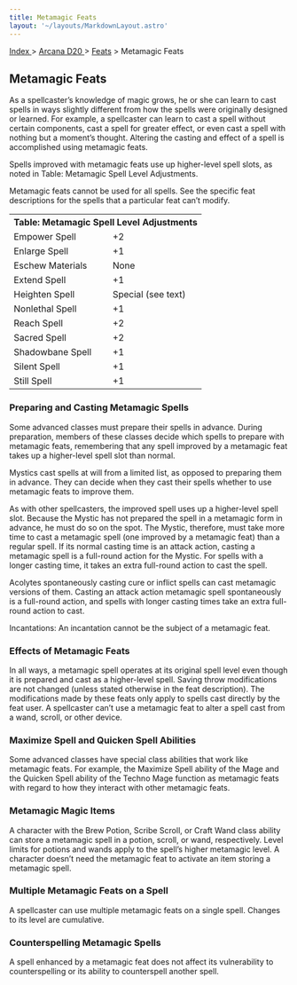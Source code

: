 ```yaml
---
title: Metamagic Feats
layout: '~/layouts/MarkdownLayout.astro'
---
```


[ Index ](/) > [ Arcana D20 ](/arcana.d20.srd) > [Feats](/arcana.d20.srd/feats) > Metamagic Feats

## Metamagic Feats

As a spellcaster’s knowledge of magic grows, he or she can learn to cast
spells in ways slightly different from how the spells were originally designed
or learned. For example, a spellcaster can learn to cast a spell without
certain components, cast a spell for greater effect, or even cast a spell with
nothing but a moment’s thought. Altering the casting and effect of a spell is
accomplished using metamagic feats.

Spells improved with metamagic feats use up higher-level spell slots, as noted
in Table: Metamagic Spell Level Adjustments.

Metamagic feats cannot be used for all spells. See the specific feat
descriptions for the spells that a particular feat can’t modify.


<table> <tr><th colspan="2">Table: Metamagic Spell Level Adjustments</th></tr> <tr><td>Empower Spell</td><td>+2</td></tr> <tr class="shaded"><td>Enlarge Spell</td><td>+1</td></tr> <tr><td>Eschew Materials</td><td>None</td></tr> <tr class="shaded"><td>Extend Spell</td><td>+1</td></tr> <tr><td>Heighten Spell</td><td>Special (see text)</td></tr> <tr class="shaded"><td>Nonlethal Spell</td><td>+1</td></tr> <tr><td>Reach Spell</td><td>+2</td></tr> <tr class="shaded"><td>Sacred Spell</td><td>+2</td></tr> <tr><td>Shadowbane Spell</td><td>+1</td></tr> <tr class="shaded"><td>Silent Spell</td><td>+1</td></tr> <tr><td>Still Spell</td><td>+1</td></tr> </table>



### Preparing and Casting Metamagic Spells

Some advanced classes must prepare their spells in advance. During
preparation, members of these classes decide which spells to prepare with
metamagic feats, remembering that any spell improved by a metamagic feat takes
up a higher-level spell slot than normal.

Mystics cast spells at will from a limited list, as opposed to preparing them
in advance. They can decide when they cast their spells whether to use
metamagic feats to improve them.

As with other spellcasters, the improved spell uses up a higher-level spell
slot. Because the Mystic has not prepared the spell in a metamagic form in
advance, he must do so on the spot. The Mystic, therefore, must take more time
to cast a metamagic spell (one improved by a metamagic feat) than a regular
spell. If its normal casting time is an attack action, casting a metamagic
spell is a full-round action for the Mystic. For spells with a longer casting
time, it takes an extra full-round action to cast the spell.

Acolytes spontaneously casting cure or inflict spells can cast metamagic
versions of them. Casting an attack action metamagic spell spontaneously is a
full-round action, and spells with longer casting times take an extra full-
round action to cast.

Incantations: An incantation cannot be the subject of a metamagic feat.

### Effects of Metamagic Feats

In all ways, a metamagic spell operates at its original spell level even
though it is prepared and cast as a higher-level spell. Saving throw
modifications are not changed (unless stated otherwise in the feat
description). The modifications made by these feats only apply to spells cast
directly by the feat user. A spellcaster can’t use a metamagic feat to alter a
spell cast from a wand, scroll, or other device.

### Maximize Spell and Quicken Spell Abilities

Some advanced classes have special class abilities that work like metamagic
feats. For example, the Maximize Spell ability of the Mage and the Quicken
Spell ability of the Techno Mage function as metamagic feats with regard to
how they interact with other metamagic feats.

### Metamagic Magic Items

A character with the Brew Potion, Scribe Scroll, or Craft Wand class ability
can store a metamagic spell in a potion, scroll, or wand, respectively. Level
limits for potions and wands apply to the spell’s higher metamagic level. A
character doesn’t need the metamagic feat to activate an item storing a
metamagic spell.

### Multiple Metamagic Feats on a Spell

A spellcaster can use multiple metamagic feats on a single spell. Changes to
its level are cumulative.

### Counterspelling Metamagic Spells

A spell enhanced by a metamagic feat does not affect its vulnerability to
counterspelling or its ability to counterspell another spell.

